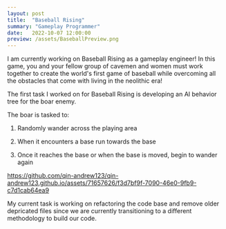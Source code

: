 ```yaml
---
layout: post
title:  "Baseball Rising"
summary: "Gameplay Programmer"
date:   2022-10-07 12:00:00
preview: /assets/BaseballPreview.png
---
```


I am currently working on Baseball Rising as a gameplay engineer! In this game, you and your fellow group of cavemen and women must work together to create the world's first game of baseball while overcoming all the obstacles that come with living in the neolithic era!

The first task I worked on for Baseball Rising is developing an AI behavior tree for the boar enemy.

The boar is tasked to: 

1) Randomly wander across the playing area
  
2) When it encounters a base run towards the base

3) Once it reaches the base or when the base is moved, begin to wander again

https://github.com/qin-andrew123/qin-andrew123.github.io/assets/71657626/f3d7bf9f-7090-46e0-9fb9-c7d1cab64ea9

My current task is working on refactoring the code base and remove older depricated files since we are currently transitioning to a different methodology to build our code.
